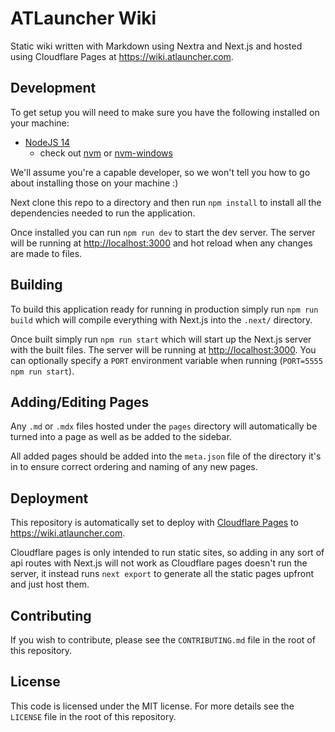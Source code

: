 # ATLauncher Wiki

Static wiki written with Markdown using Nextra and Next.js and hosted using Cloudflare Pages at
<https://wiki.atlauncher.com>.

## Development

To get setup you will need to make sure you have the following installed on your machine:

-   [NodeJS 14](https://nodejs.org/en/download/)
    -   check out [nvm](https://github.com/creationix/nvm) or [nvm-windows](https://github.com/coreybutler/nvm-windows)

We'll assume you're a capable developer, so we won't tell you how to go about installing those on your machine :)

Next clone this repo to a directory and then run `npm install` to install all the dependencies needed to run the
application.

Once installed you can run `npm run dev` to start the dev server. The server will be running at <http://localhost:3000>
and hot reload when any changes are made to files.

## Building

To build this application ready for running in production simply run `npm run build` which will compile everything with
Next.js into the `.next/` directory.

Once built simply run `npm run start` which will start up the Next.js server with the built files. The server will be
running at <http://localhost:3000>. You can optionally specify a `PORT` environment variable when running
(`PORT=5555 npm run start`).

## Adding/Editing Pages

Any `.md` or `.mdx` files hosted under the `pages` directory will automatically be turned into a page as well as be
added to the sidebar.

All added pages should be added into the `meta.json` file of the directory it's in to ensure correct ordering and naming
of any new pages.

## Deployment

This repository is automatically set to deploy with [Cloudflare Pages](https://pages.cloudflare.com/) to
<https://wiki.atlauncher.com>.

Cloudflare pages is only intended to run static sites, so adding in any sort of api routes with Next.js will not work
as Cloudflare pages doesn't run the server, it instead runs `next export` to generate all the static pages upfront and
just host them.

## Contributing

If you wish to contribute, please see the `CONTRIBUTING.md` file in the root of this repository.

## License

This code is licensed under the MIT license. For more details see the `LICENSE` file in the root of this repository.
